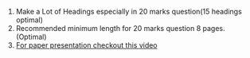 1. Make a Lot of Headings especially in 20 marks question(15 headings optimal)
2. Recommended minimum length for 20 marks question 8 pages.(Optimal)
3. [For paper presentation checkout this video](https://www.youtube.com/watch?v=opdrMHbUqrQ)